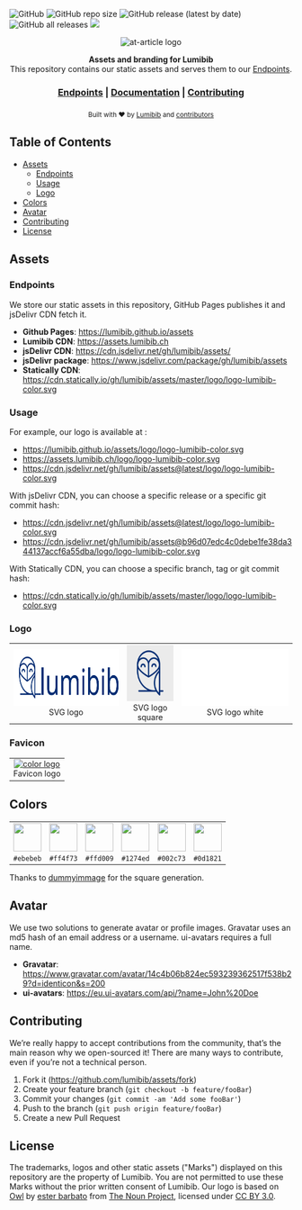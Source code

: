 ![GitHub](https://img.shields.io/github/license/lumibib/assets?style=flat-square)
![GitHub repo size](https://img.shields.io/github/repo-size/lumibib/assets?style=flat-square)
![GitHub release (latest by date)](https://img.shields.io/github/v/release/lumibib/assets)
![GitHub all releases](https://img.shields.io/github/downloads/lumibib/assets/total)
[![](https://data.jsdelivr.com/v1/package/gh/lumibib/assets/badge)](https://www.jsdelivr.com/package/gh/lumibib/assets)


<p align="center">
    <img alt="at-article logo" title="at-article logo" src="https://img.icons8.com/color/344/branding-iron.png" width="200">
</p>
<div align="center">
  <strong>Assets and branding for Lumibib</strong>
</div>
<div align="center">
  This repository contains our static assets and serves them to our <a href="#endpoints">Endpoints</a>.
</div>

<div align="center">
  <h3>
    <a href="#endpoints">Endpoints</a>
    <span> | </span>
    <a href="https://lumibib.github.io/assets/">Documentation</a>
    <span> | </span>
    <a href="#contributing">
      Contributing
    </a>
  </h3>
</div>

<div align="center">
  <sub>Built with ❤︎ by
  <a href="https://lumibib.ch">Lumibib</a> and
  <a href="https://github.com/lumibib/assets/contributors">
    contributors
  </a>
  </sub>
</div>


## Table of Contents

- [Assets](#assets)
  - [Endpoints](#endpoints)
  - [Usage](#usage)
  - [Logo](#logo)
- [Colors](#colors)
- [Avatar](#avatar)
- [Contributing](#contributing)
- [License](#license)

## Assets
### Endpoints

We store our static assets in this repository, GitHub Pages publishes it and jsDelivr CDN fetch it.

* **Github Pages**: https://lumibib.github.io/assets
* **Lumibib CDN**: https://assets.lumibib.ch
* **jsDelivr CDN**: https://cdn.jsdelivr.net/gh/lumibib/assets/
* **jsDelivr package**: https://www.jsdelivr.com/package/gh/lumibib/assets
* **Statically CDN**: https://cdn.statically.io/gh/lumibib/assets/master/logo/logo-lumibib-color.svg

### Usage

For example, our logo is available at :

* https://lumibib.github.io/assets/logo/logo-lumibib-color.svg
* https://assets.lumibib.ch/logo/logo-lumibib-color.svg
* https://cdn.jsdelivr.net/gh/lumibib/assets@latest/logo/logo-lumibib-color.svg

With jsDelivr CDN, you can choose a specific release or a specific git commit hash:

* https://cdn.jsdelivr.net/gh/lumibib/assets@latest/logo/logo-lumibib-color.svg
* https://cdn.jsdelivr.net/gh/lumibib/assets@b96d07edc4c0debe1fe38da344137accf6a55dba/logo/logo-lumibib-color.svg

With Statically CDN, you can choose a specific branch, tag or git commit hash:
* https://cdn.statically.io/gh/lumibib/assets/master/logo/logo-lumibib-color.svg

### Logo

<table>
  <tr>
    <td style="text-align: center;">
      <a href="https://cdn.jsdelivr.net/gh/lumibib/assets@latest/logo/logo-lumibib-color.svg">
        <img alt="color logo" src="./logo/logo-lumibib-color.svg" height="100">
      </a>
      <div>SVG logo</div>
    </td>
    <td style="text-align: center;">
      <a href="https://cdn.jsdelivr.net/gh/lumibib/assets@latest/logo/logo-lumibib-square.svg">
        <img alt="square logo" src="./logo/logo-lumibib-square.svg" height="100">
      </a>
      <div>SVG logo square</div>
    </td>
    <td style="text-align: center;">
      <a href="https://cdn.jsdelivr.net/gh/lumibib/assets@latest/logo/logo-lumibib-white.svg">
        <img alt="white logo" src="./logo/logo-lumibib-white.svg" height="100" style="background:#0d1821;">
      </a>
      <div>SVG logo white</div>
    </td>
  </tr>
</table>

### Favicon

<table>
  <tr>
    <td style="text-align: center;">
      <a href="https://cdn.jsdelivr.net/gh/lumibib/assets@latest/favicon/favicon.ico">
        <img alt="color logo" src="./favicon/favicon.ico" height="32">
      </a>
      <div>Favicon logo</div>
    </td>
  </tr>
</table>

## Colors

<table>
  <tr>
    <td style="text-align: center">
      <img alt="" height="50" width="50" src="https://dummyimage.com/50x50/ebebeb/ffffff.png&text=+">
      <div><code>#ebebeb</code></div>
    </td>
    <td style="text-align: center">
      <img alt="" height="50" width="50" src="https://dummyimage.com/50x50/ff4f73/ffffff.png&text=+">
      <div><code>#ff4f73</code></div>
    </td>
    <td style="text-align: center">
      <img alt="" height="50" width="50" src="https://dummyimage.com/50x50/ffd009/ffffff.png&text=+">
      <div><code>#ffd009</code></div>
    </td>
    <td style="text-align: center">
      <img alt="" height="50" width="50" src="https://dummyimage.com/50x50/1274ed/ffffff.png&text=+">
      <div><code>#1274ed</code></div>
  </td>
    <td style="text-align: center">
      <img alt="" height="50" width="50" src="https://dummyimage.com/50x50/002c73/ffffff.png&text=+">
      <div><code>#002c73</code></div>
  </td>
    <td style="text-align: center">
      <img alt="" height="50" width="50" src="https://dummyimage.com/50x50/0d1821/ffffff.png&text=+">
      <div><code>#0d1821</code></div>
  </td>
  </tr>
</table>

Thanks to [dummyimmage](https://github.com/kingkool68/dummyimage) for the square generation.

## Avatar

We use two solutions to generate avatar or profile images. Gravatar uses an md5 hash of an email address or a username. ui-avatars requires a full name.

* **Gravatar**: https://www.gravatar.com/avatar/14c4b06b824ec593239362517f538b29?d=identicon&s=200
* **ui-avatars**: https://eu.ui-avatars.com/api/?name=John%20Doe

## Contributing

We’re really happy to accept contributions from the community, that’s the main reason why we open-sourced it! There are many ways to contribute, even if you’re not a technical person.

1. Fork it (<https://github.com/lumibib/assets/fork>)
2. Create your feature branch (`git checkout -b feature/fooBar`)
3. Commit your changes (`git commit -am 'Add some fooBar'`)
4. Push to the branch (`git push origin feature/fooBar`)
5. Create a new Pull Request

## License

The trademarks, logos and other static assets ("Marks") displayed on this repository are the property of Lumibib. You are not permitted to use these Marks without the prior written consent of Lumibib. Our logo is based on [Owl](https://thenounproject.com/term/owl/1498942/) by [ester barbato](https://thenounproject.com/barbato.ester/) from [The Noun Project](https://thenounproject.com), licensed under [CC BY 3.0](https://creativecommons.org/licenses/by/3.0/).
